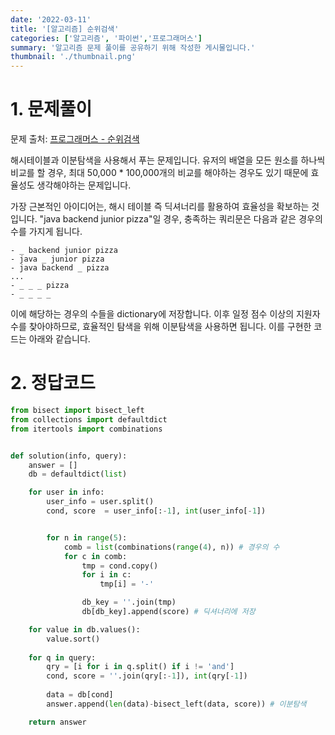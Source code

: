 ```yaml
---
date: '2022-03-11'
title: '[알고리즘] 순위검색' 
categories: ['알고리즘', '파이썬','프로그래머스']
summary: '알고리즘 문제 풀이를 공유하기 위해 작성한 게시물입니다.'
thumbnail: './thumbnail.png'
---
```



# 1. 문제풀이

문제 출처: [프로그래머스 - 순위검색](https://www.acmicpc.net/problem/12015)

해시테이블과 이분탐색을 사용해서 푸는 문제입니다. 유저의 배열을 모든 원소를 하나씩 비교를 할 경우, 최대 50,000 * 100,000개의 비교를 해야하는 경우도 있기 때문에 효율성도 생각해야하는 문제입니다.

가장 근본적인 아이디어는, 해시 테이블 즉 딕셔너리를 활용하여 효율성을 확보하는 것 입니다.
"java backend junior pizza"일 경우, 충족하는 쿼리문은 다음과 같은 경우의 수를 가지게 됩니다.

```
- _ backend junior pizza
- java _ junior pizza
- java backend _ pizza
...
- _ _ _ pizza
- _ _ _ _
```

이에 해당하는 경우의 수들을 dictionary에 저장합니다.
이후 일정 점수 이상의 지원자 수를 찾아야하므로, 효율적인 탐색을 위해 이분탐색을 사용하면 됩니다. 이를 구현한 코드는 아래와 같습니다.

# 2. 정답코드

```python
from bisect import bisect_left
from collections import defaultdict
from itertools import combinations


def solution(info, query):
    answer = []
    db = defaultdict(list)

    for user in info:                
        user_info = user.split()
        cond, score  = user_info[:-1], int(user_info[-1])


        for n in range(5):           
            comb = list(combinations(range(4), n)) # 경우의 수
            for c in comb:
                tmp = cond.copy()
                for i in c:         
                    tmp[i] = '-'

                db_key = ''.join(tmp)
                db[db_key].append(score) # 딕셔너리에 저장

    for value in db.values():          
        value.sort()
 
    for q in query:                      
        qry = [i for i in q.split() if i != 'and']
        cond, score = ''.join(qry[:-1]), int(qry[-1])
            
        data = db[cond]
        answer.append(len(data)-bisect_left(data, score)) # 이분탐색

    return answer
```
